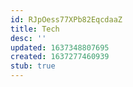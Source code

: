 ```yaml
---
id: RJpOess77XPb82EqcdaaZ
title: Tech
desc: ''
updated: 1637348807695
created: 1637277460939
stub: true
---
```


